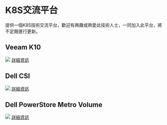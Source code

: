 # K8S交流平台
提供一個K8S技術交流平台，歡迎有興趣或熱愛此技術人士，一同加入此平台，將不定期進行更新。

## Veeam K10
![](https://docs.kasten.io/latest/_images/K10-ecosystem-diagram1.png)
[詳細資訊](https://docs.kasten.io/latest/index.html)

## Dell CSI
![](https://dell.github.io/csm-docs/docs/csidriver/Architecture_Diagram.png)
[詳細資訊](https://dell.github.io/csm-docs/docs/csidriver/)

## Dell PowerStore Metro Volume
![](https://infohub.delltechnologies.com/static/media/9198938f-8c47-5a0e-82d9-6db6a62cd3f7/DAM-72fc2f23-65df-4a64-9218-54e9ba572f41/out/3822.043.png)
[詳細資訊](https://infohub.delltechnologies.com/en-us/l/dell-powerstore-metro-volume-1/introduction-4041/)

